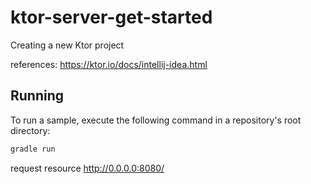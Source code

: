 # ktor-server-get-started
Creating a new Ktor project

references: https://ktor.io/docs/intellij-idea.html

## Running

To run a sample, execute the following command in a repository's root directory:

```sh
gradle run
```

request resource http://0.0.0.0:8080/


